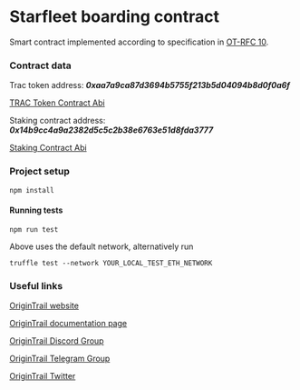 # Starfleet boarding contract


Smart contract implemented according to specification in [OT-RFC 10](https://github.com/OriginTrail/OT-RFC-repository/projects/1).

### Contract data

Trac token address: ___0xaa7a9ca87d3694b5755f213b5d04094b8d0f0a6f___

[TRAC Token Contract Abi](https://raw.githubusercontent.com/OriginTrail/starfleet-boarding-contract/main/abi/TracToken.json)

Staking contract address: ___0x14b9cc4a9a2382d5c5c2b38e6763e51d8fda3777___

[Staking Contract Abi](https://raw.githubusercontent.com/OriginTrail/starfleet-boarding-contract/main/abi/StarfleetStake.json)


### Project setup

``` 
npm install
```

#### Running tests

``` 
npm run test
```

Above uses the default network, alternatively run

``` 
truffle test --network YOUR_LOCAL_TEST_ETH_NETWORK
```


### Useful links


[OriginTrail website](https://origintrail.io)

[OriginTrail documentation page](http://docs.origintrail.io)

[OriginTrail Discord Group](https://discordapp.com/invite/FCgYk2S)

[OriginTrail Telegram Group](https://t.me/origintrail)

[OriginTrail Twitter](https://twitter.com/origin_trail)